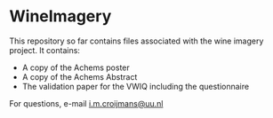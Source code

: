 # WineImagery

This repository so far contains files associated with the wine imagery project. 
It contains: 
- A copy of the Achems poster
- A copy of the Achems Abstract
- The validation paper for the VWIQ including the questionnaire


For questions, e-mail i.m.croijmans@uu.nl
